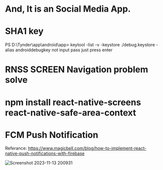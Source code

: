# And, It is an Social Media App.

# SHA1 key
 PS D:\Tynder\app\android\app> keytool -list -v -keystore ./debug.keystore -alias androiddebugkey
  not input pass just press enter
# RNSS SCREEN Navigation problem solve
# npm install react-native-screens react-native-safe-area-context

# FCM Push Notification
Referance: https://www.magicbell.com/blog/how-to-implement-react-native-push-notifications-with-firebase


![Screenshot 2023-11-13 200931](https://github.com/DEV6210/ReactNative/assets/91625966/3f7a5ec5-d8f2-4073-b243-1f71d226e3ec)
